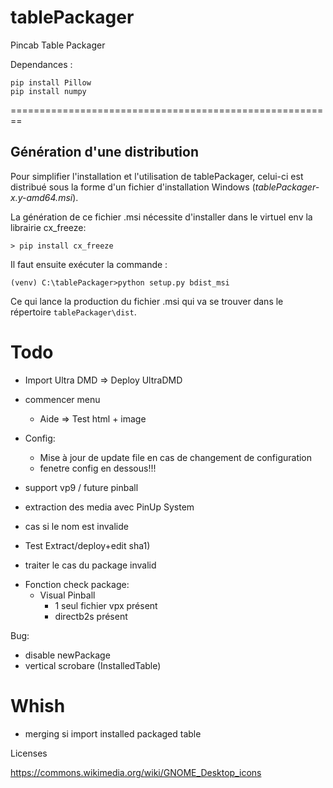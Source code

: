# tablePackager
Pincab Table Packager

Dependances :

    pip install Pillow
    pip install numpy
    
    
========================================================

Génération d'une distribution
-----------------------------

Pour simplifier l'installation et l'utilisation de tablePackager, celui-ci 
est distribué sous la forme d'un fichier d'installation Windows (_tablePackager-x.y-amd64.msi_).

La génération de ce fichier .msi nécessite d'installer dans le virtuel env la librairie cx_freeze:

    > pip install cx_freeze

Il faut ensuite exécuter la commande :
    
    (venv) C:\tablePackager>python setup.py bdist_msi
    
Ce qui lance la production du fichier .msi qui va se trouver dans le répertoire `tablePackager\dist`.

Todo
====
- Import Ultra DMD
    => Deploy UltraDMD
    
- commencer menu
    - Aide => Test html + image
    

- Config:
    - Mise à jour de update file en cas de changement de configuration
    - fenetre config en dessous!!!

- support vp9 / future pinball


- extraction des media avec PinUp System
- cas si le nom est invalide
+ Test Extract/deploy+edit sha1)
- traiter le cas du package invalid

+ Fonction check package:
    * Visual Pinball
        - 1 seul fichier vpx présent
        - directb2s présent
 
Bug:
  - disable newPackage  
  - vertical scrobare (InstalledTable)

     
Whish
=====
- merging si import installed packaged table


Licenses

https://commons.wikimedia.org/wiki/GNOME_Desktop_icons